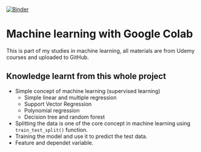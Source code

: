 [![Binder](https://mybinder.org/badge_logo.svg)](https://mybinder.org/v2/gh/kelvouttt/colab_ml_study/HEAD)

# Machine learning with Google Colab 

This is part of my studies in machine learning, all materials are from Udemy courses and uploaded to GitHub.

## Knowledge learnt from this whole project

* Simple concept of machine learning (supervised learning)
  * Simple linear and multiple regression
  * Support Vector Regression
  * Polynomial regression 
  * Decision tree and random forest 
* Splitting the data is one of the core concept in machine learning using ```train_test_split()``` function.
* Training the model and use it to predict the test data.
* Feature and dependet variable.



